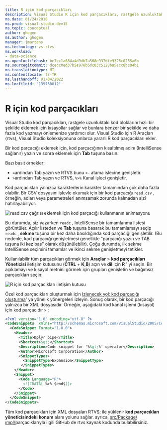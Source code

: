 ```yaml
---
title: R için kod parçacıkları
description: Visual Studio R için kod parçacıkları, rastgele uzunluktaki kod blokları hızla eklemek için kısayollar sağlar ve bu da benzer kodları yeniden yazmadan ve bunların üzerine yazmaya kaçınmanıza yardımcı olur.
ms.date: 01/24/2018
ms.prod: visual-studio-dev15
ms.topic: conceptual
author: ghogen
ms.author: ghogen
manager: jmartens
ms.technology: vs-rtvs
ms.workload:
- data-science
ms.openlocfilehash: be7cc1a684a4d9db7a568e937dfe9326c0255a6b
ms.sourcegitcommit: dcecc0ed37b5e976b5dc83c5128ba5ecc8bc04b1
ms.translationtype: MT
ms.contentlocale: tr-TR
ms.lasthandoff: 01/04/2022
ms.locfileid: "135750812"
---
```

# <a name="code-snippets-for-r"></a>R için kod parçacıkları

Visual Studio kod parçacıkları, rastgele uzunluktaki kod bloklarını hızlı bir şekilde eklemek için kısayollar sağlar ve bunlara benzer bir şekilde ve daha fazla kod yazmayı önlemenize yardımcı olur. Visual Studio için R Araçları (rtvs), Visual Studio koleksiyonuna onlarca yararlı R kod parçacıkları ekler.

Bir kod parçacığı eklemek için, kod parçacığının kısaltılmış adını (IntelliSense sağlanır) yazın ve sonra eklemek için **Tab** tuşuna basın.

Bazı basit örnekler:

- `=`ardından Tab yazın ve RTVS bunu `<-` atama işlecine genişletir.
- `>`ardından Tab yazın ve RTVS, `%>%` Kanal işleci genişletir.

Kod parçacıkları yalnızca karakterlerin karakter tamamından çok daha fazla olabilir. Bir CSV dosyasını işlevle okumak için bir kod parçacığı `read.csv` , örneğin, adları veya parametreleri anımsamak zorunda kalmadan sizi hatırlayabiliyor:

![read.csv çağrısı eklemek için kod parçacığı kullanmanın animasyonu](media/code-snippet-expansion.gif)

Bu durumda, siz yazarken `readc` , IntelliSense bir tamamlanma listesi görüntüler. Açılır listeden ve **Tab** tuşuna basarak bu tamamlamayı seçip `readc` , **sekme** tuşuna bir kez daha basıldığında kod parçacığı genişletilir. (Bu nedenle, kod parçacığı genişletmesi genellikle "parçacığı yazın ve TAB tuşuna iki kez bas" olarak düşünülebilir). Çoğu durumda, ilk sekme IntelliSense seçimini tamamlar ve ikinci sekme genişletmeyi tetikler.

Kullanılabilir tüm parçacıkları görmek için **Araçlar**  >  **kod parçacıkları Yöneticisi** iletişim kutusunu (**CTRL** + **K**,**B**) açın ve **dil** için **R** ' yi seçin. Bir açıklamayı ve kısayol metnini görmek için grupları genişletin ve bağımsız parçacıkları seçin:

![R için kod parçacıkları iletişim kutusu](media/code-snippet-dialog.png)

Özel kod parçacıkları oluşturmak için [Izlenecek yol: kod parçacığı oluşturma](../ide/walkthrough-creating-a-code-snippet.md)' ya yönelik yönergeleri izleyin. Sonuç olarak, bir kod parçacığı yalnızca bir XML dosyasıdır. Örneğin, aşağıdaki kod kanal işlemi (kısayol) için kod parçacıdır `>` :

```xml
<?xml version="1.0" encoding="utf-8" ?>
<CodeSnippets  xmlns="http://schemas.microsoft.com/VisualStudio/2005/CodeSnippet">
  <CodeSnippet Format="1.0.0">
    <Header>
      <Title>Dplyr pipe</Title>
      <Shortcut>&gt;</Shortcut>
      <Description>Code snippet for '%&gt;%' operator</Description>
      <Author>Microsoft Corporation</Author>
      <SnippetTypes>
        <SnippetType>Expansion</SnippetType>
       </SnippetTypes>
    </Header>
    <Snippet>
      <Code Language="R">
        <![CDATA[ %>% $end$]]>
      </Code>
    </Snippet>
  </CodeSnippet>
</CodeSnippets>
```

Tüm kod parçacıkları için XML dosyaları RTVS; ile yüklenir **kod parçacıkları yöneticisindeki** **konum** alanı yolunu sağlar. ayrıca, [src/Package/ımpl/](https://github.com/Microsoft/RTVS/tree/master/src/Package/Impl/Snippets)parçacıklarıyla ilgili GitHub de rtvs kaynak kodunda bulabilirsiniz.
